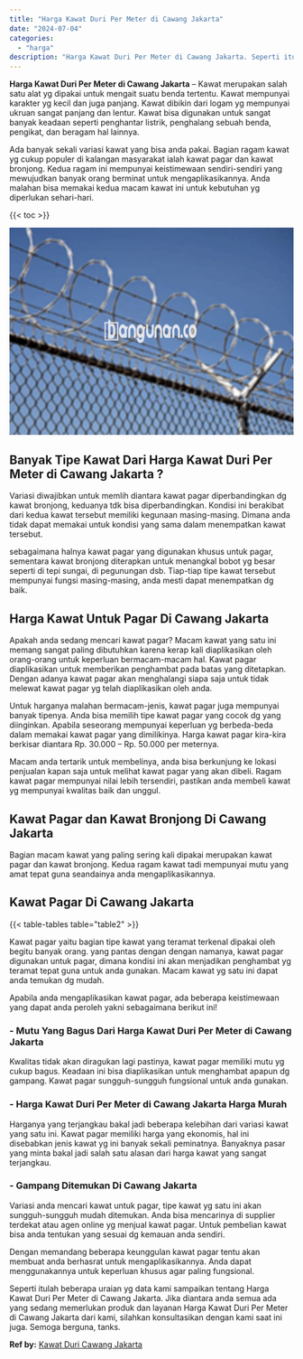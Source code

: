 ```yaml
---
title: "Harga Kawat Duri Per Meter di Cawang Jakarta"
date: "2024-07-04"
categories: 
  - "harga"
description: "Harga Kawat Duri Per Meter di Cawang Jakarta. Seperti itulah beberapa uraian yg data kami sampaikan tentang Harga Kawat Duri Per Meter di Cawang Jakarta. Jik..."
---
```


**Harga Kawat Duri Per Meter di Cawang Jakarta** – Kawat merupakan salah satu alat yg dipakai untuk mengait suatu benda tertentu. Kawat mempunyai karakter yg kecil dan juga panjang. Kawat dibikin dari logam yg mempunyai ukruan sangat panjang dan lentur. Kawat bisa digunakan untuk sangat banyak keadaan seperti penghantar listrik, penghalang sebuah benda, pengikat, dan beragam hal lainnya.

Ada banyak sekali variasi kawat yang bisa anda pakai. Bagian ragam kawat yg cukup populer di kalangan masyarakat ialah kawat pagar dan kawat bronjong. Kedua ragam ini mempunyai keistimewaan sendiri-sendiri yang mewujudkan banyak orang berminat untuk mengaplikasikannya. Anda malahan bisa memakai kedua macam kawat ini untuk kebutuhan yg diperlukan sehari-hari.

{{< toc >}}

![Harga Kawat Duri Per Meter di Cawang Jakarta](/images/jual-kawat-murah31.png)

## Banyak Tipe Kawat Dari Harga Kawat Duri Per Meter di Cawang Jakarta ?

Variasi diwajibkan untuk memlih diantara kawat pagar diperbandingkan dg kawat bronjong, keduanya tdk bisa diperbandingkan. Kondisi ini berakibat dari kedua kawat tersebut memiliki kegunaan masing-masing. Dimana anda tidak dapat memakai untuk kondisi yang sama dalam menempatkan kawat tersebut.

sebagaimana halnya kawat pagar yang digunakan khusus untuk pagar, sementara kawat bronjong diterapkan untuk menangkal bobot yg besar seperti di tepi sungai, di pegunungan dsb. Tiap-tiap tipe kawat tersebut mempunyai fungsi masing-masing, anda mesti dapat menempatkan dg baik.

## Harga Kawat Untuk Pagar Di Cawang Jakarta

Apakah anda sedang mencari kawat pagar? Macam kawat yang satu ini memang sangat paling dibutuhkan karena kerap kali diaplikasikan oleh orang-orang untuk keperluan bermacam-macam hal. Kawat pagar diaplikasikan untuk memberikan penghambat pada batas yang ditetapkan. Dengan adanya kawat pagar akan menghalangi siapa saja untuk tidak melewat kawat pagar yg telah diaplikasikan oleh anda.

Untuk harganya malahan bermacam-jenis, kawat pagar juga mempunyai banyak tipenya. Anda bisa memilih tipe kawat pagar yang cocok dg yang diinginkan. Apabila seseorang mempunyai keperluan yg berbeda-beda dalam memakai kawat pagar yang dimilikinya. Harga kawat pagar kira-kira berkisar diantara Rp. 30.000 – Rp. 50.000 per meternya.

Macam anda tertarik untuk membelinya, anda bisa berkunjung ke lokasi penjualan kapan saja untuk melihat kawat pagar yang akan dibeli. Ragam kawat pagar mempunyai nilai lebih tersendiri, pastikan anda membeli kawat yg mempunyai kwalitas baik dan unggul.

## Kawat Pagar dan Kawat Bronjong Di Cawang Jakarta

Bagian macam kawat yang paling sering kali dipakai merupakan kawat pagar dan kawat bronjong. Kedua ragam kawat tadi mempunyai mutu yang amat tepat guna seandainya anda mengaplikasikannya.

## Kawat Pagar Di Cawang Jakarta

{{< table-tables table="table2" >}}

Kawat pagar yaitu bagian tipe kawat yang teramat terkenal dipakai oleh begitu banyak orang. yang pantas dengan dengan namanya, kawat pagar digunakan untuk pagar, dimana kondisi ini akan menjadikan penghambat yg teramat tepat guna untuk anda gunakan. Macam kawat yg satu ini dapat anda temukan dg mudah.

Apabila anda mengaplikasikan kawat pagar, ada beberapa keistimewaan yang dapat anda peroleh yakni sebagaimana berikut ini!

### \- Mutu Yang Bagus Dari Harga Kawat Duri Per Meter di Cawang Jakarta

Kwalitas tidak akan diragukan lagi pastinya, kawat pagar memiliki mutu yg cukup bagus. Keadaan ini bisa diaplikasikan untuk menghambat apapun dg gampang. Kawat pagar sungguh-sungguh fungsional untuk anda gunakan.

### \- Harga Kawat Duri Per Meter di Cawang Jakarta Harga Murah

Harganya yang terjangkau bakal jadi beberapa kelebihan dari variasi kawat yang satu ini. Kawat pagar memiliki harga yang ekonomis, hal ini disebabkan jenis kawat yg ini banyak sekali peminatnya. Banyaknya pasar yang minta bakal jadi salah satu alasan dari harga kawat yang sangat terjangkau.

### \- Gampang Ditemukan Di Cawang Jakarta

Variasi anda mencari kawat untuk pagar, tipe kawat yg satu ini akan sungguh-sungguh mudah ditemukan. Anda bisa mencarinya di supplier terdekat atau agen online yg menjual kawat pagar. Untuk pembelian kawat bisa anda tentukan yang sesuai dg kemauan anda sendiri.

Dengan memandang beberapa keunggulan kawat pagar tentu akan membuat anda berhasrat untuk mengaplikasikannya. Anda dapat menggunakannya untuk keperluan khusus agar paling fungsional.

Seperti itulah beberapa uraian yg data kami sampaikan tentang Harga Kawat Duri Per Meter di Cawang Jakarta. Jika diantara anda semua ada yang sedang memerlukan produk dan layanan Harga Kawat Duri Per Meter di Cawang Jakarta dari kami, silahkan konsultasikan dengan kami saat ini juga. Semoga berguna, tanks.

**Ref by:** [Kawat Duri Cawang Jakarta](https://id.wikipedia.org/wiki/Kawat)
